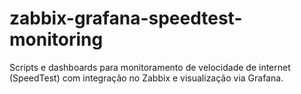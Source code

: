 # zabbix-grafana-speedtest-monitoring
Scripts e dashboards para monitoramento de velocidade de internet (SpeedTest) com integração no Zabbix e visualização via Grafana.
